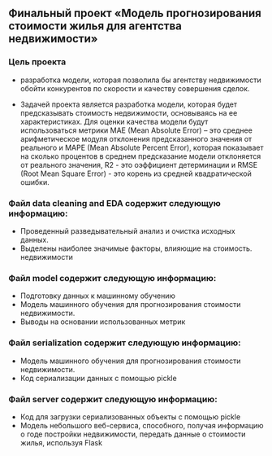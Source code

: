 ## Финальный проект «Модель прогнозирования стоимости жилья для агентства недвижимости» 

### Цель проекта

- разработка модели, которая позволила бы агентству
недвижимости обойти конкурентов по скорости и качеству совершения
сделок.

- Задачей проекта является разработка модели, которая будет предсказывать стоимость недвижимости, основываясь на ее характеристиках. Для оценки качества модели будут использоваться метрики MAE (Mean Absolute Error) – это среднее арифметическое модуля отклонения предсказанного значения от реального и MAPE (Mean Absolute Percent Error), которая показывает на сколько процентов в среднем предсказание модели отклоняется от реального значения, R2 - это оэффициент детерминации и RMSE (Root Mean Square Error) - это корень из средней квадратической ошибки.

### Файл data cleaning and EDA содержит следующую информацию:
- Проведенный разведывательный анализ и очистка исходных данных. 
- Выделены наиболее значимые факторы, влияющие на стоимость.
недвижимости

### Файл model содержит следующую информацию:
- Подготовку данных к машинному обучению
- Модель машинного обучения для прогнозирования стоимости недвижимости.
- Выводы на основании использованных метрик

### Файл serialization содержит следующую информацию:
- Модель машинного обучения для прогнозирования стоимости недвижимости.
- Код сериализации данных с помощью pickle

### Файл server содержит следующую информацию:
- Код для загрузки сериализованных объекты с помощью pickle
- Модель небольшого веб-сервиса, способного, получая информацию о годе постройки недвижимости, передать данные о стоимости жилья, используя Flask


